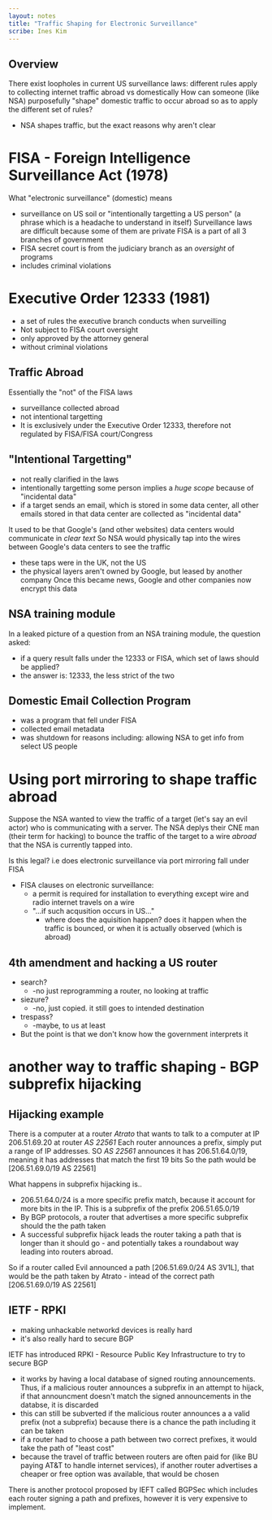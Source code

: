 ```yaml
---
layout: notes
title: "Traffic Shaping for Electronic Surveillance"
scribe: Ines Kim
---
```


## Overview
There exist loopholes in current US surveillance laws: different rules apply to collecting internet traffic abroad vs domestically
How can someone (like NSA) purposefully "shape" domestic traffic to occur abroad so as to apply the different set of rules?
  * NSA shapes traffic, but the exact reasons why aren't clear

# FISA - Foreign Intelligence Surveillance Act (1978)
What "electronic surveillance" (domestic) means
  * surveillance on US soil or "intentionally targetting a US person" (a phrase which is a headache to understand in itself)
  Surveillance laws are difficult because some of them are private
  FISA is a part of all 3 branches of government
  * FISA secret court is from the judiciary branch as an _oversight_ of programs
  * includes criminal violations

# Executive Order 12333 (1981)
* a set of rules the executive branch conducts when surveilling
* Not subject to FISA court oversight
* only approved by the attorney general
* without criminal violations

## Traffic Abroad
Essentially the "not" of the FISA laws
* surveillance collected abroad
* not intentional targetting
* It is exclusively under the Executive Order 12333, therefore not regulated by FISA/FISA court/Congress

## "Intentional Targetting"
* not really clarified in the laws
* intentionally targetting some person implies a _huge scope_ because of "incidental data"
* if a target sends an email, which is stored in some data center, all other emails stored in that data center are collected as "incidental data"

It used to be that Google's (and other websites) data centers would communicate in _clear text_
So NSA would physically tap into the wires between Google's data centers to see the traffic
  * these taps were in the UK, not the US
  * the physical layers aren't owned by Google, but leased by another company
Once this became news, Google and other companies now encrypt this data

## NSA training module
In a leaked picture of a question from an NSA training module, the question asked:
  * if a query result falls under the 12333 or FISA, which set of laws should be applied?
  * the answer is: 12333, the less strict of the two

## Domestic Email Collection Program
* was a program that fell under FISA
* collected email metadata
* was shutdown for reasons including: allowing NSA to get info from select US people

# Using port mirroring to shape traffic abroad
Suppose the NSA wanted to view the traffic of a target (let's say an evil actor) who is communicating with a server.
The NSA deplys their CNE man (their term for hacking) to bounce the traffic of the target to a wire _abroad_ that the NSA is currently tapped into.

Is this legal? i.e does electronic surveillance via port mirroring fall under FISA
  * FISA clauses on electronic surveillance:
    * a permit is required for installation to everything except wire and radio
      internet travels on a wire
    * "...if such acqusition occurs in US..."
      * where does the aquisition happen? does it happen when the traffic is bounced, or when it is actually observed (which is abroad)


## 4th amendment and hacking a US router
* search?
    * -no just reprogramming a router, no looking at traffic
* siezure?
    * -no, just copied. it still goes to intended destination
* trespass?
    * -maybe, to us at least
* But the point is that we don't know how the government interprets it

# another way to traffic shaping - BGP subprefix hijacking
## Hijacking example
There is a computer at a router _Atrato_ that wants to talk to a computer at IP 206.51.69.20 at router _AS 22561_
Each router announces a prefix, simply put a range of IP addresses. SO _AS 22561_ announces it has 206.51.64.0/19, meaning it has addresses that match the first 19 bits
So the path would be [206.51.69.0/19 AS 22561]

What happens in subprefix hijacking is..
  * 206.51.64.0/24 is a more specific prefix match, because it account for more bits in the IP. This is a subprefix of the prefix 206.51.65.0/19
  * By BGP protocols, a router that advertises a more specific subprefix should the the path taken
  * A successful subprefix hijack leads the router taking a path that is longer than it should go - and potentially takes a roundabout way leading into routers abroad.

So if a router called Evil announced a path [206.51.69.0/24 AS 3V1L], that would be the path taken by Atrato - intead of the correct path [206.51.69.0/19 AS 22561]

## IETF - RPKI
* making unhackable networkd devices is really hard
* it's also really hard to secure BGP

IETF has introduced RPKI - Resource Public Key Infrastructure to try to secure BGP
  * it works by having a local database of signed routing announcements. Thus, if a malicious router announces a subprefix in an attempt to hijack, if that announcment doesn't match the signed announcements in the databse, it is discarded
  * this can still be subverted if the malicious router announces a a valid prefix (not a subprefix) because there is a chance the path including it can be taken
  * if a router had to choose a path between two correct prefixes, it would take the path of "least cost"
  * because the travel of traffic between routers are often paid for (like BU paying AT&T to handle internet services), if another router advertises a cheaper or free option was available, that would be chosen

There is another protocol proposed by IEFT called BGPSec which includes each router signing a path and prefixes, however it is very expensive to implement.














